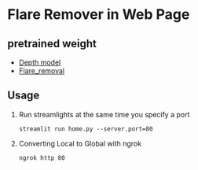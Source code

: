 # Flare Remover in Web Page

## pretrained weight
- [Depth model](https://github.com/intel-isl/DPT/releases/download/1_0/dpt_hybrid-midas-501f0c75.pt)
- [Flare_removal](https://drive.google.com/file/d/1iyyVimG1mOckJFu4faq9sCo0Bnk65Yc7/view?usp=drive_link)

## Usage
1. Run streamlights at the same time you specify a port
   ```
   streamlit run home.py --server.port=80
   ```
2. Converting Local to Global with ngrok
   ```
   ngrok http 80
   ```
